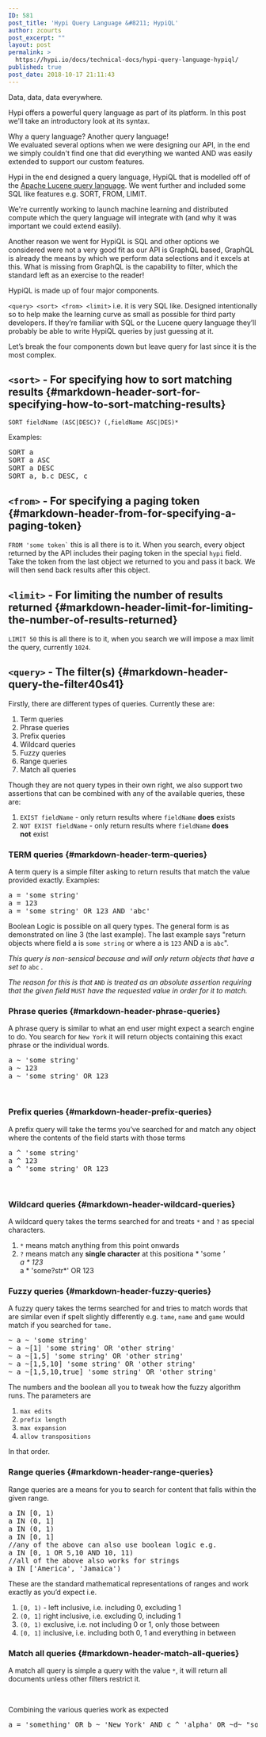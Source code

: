 ```yaml
---
ID: 581
post_title: 'Hypi Query Language &#8211; HypiQL'
author: zcourts
post_excerpt: ""
layout: post
permalink: >
  https://hypi.io/docs/technical-docs/hypi-query-language-hypiql/
published: true
post_date: 2018-10-17 21:11:43
---
```

<!-- wp:paragraph -->

Data, data, data everywhere.

<!-- /wp:paragraph -->

<!-- wp:paragraph -->

Hypi offers a powerful query language as part of its platform. In this post we'll take an introductory look at its syntax. 

<!-- /wp:paragraph -->

<!-- wp:paragraph -->

Why a query language? Another query language!   
We evaluated several options when we were designing our API, in the end we simply couldn't find one that did everything we wanted AND was easily extended to support our custom features. 

<!-- /wp:paragraph -->

<!-- wp:paragraph -->

Hypi in the end designed a query language, HypiQL that is modelled off of the [Apache Lucene query language][1]. We went further and included some SQL like features e.g. SORT, FROM, LIMIT. 

<!-- /wp:paragraph -->

<!-- wp:paragraph -->

We're currently working to launch machine learning and distributed compute which the query language will integrate with (and why it was important we could extend easily).

<!-- /wp:paragraph -->

<!-- wp:paragraph -->

Another reason we went for HypiQL is SQL and other options we considered were not a very good fit as our API is GraphQL based, GraphQL is already the means by which we perform data selections and it excels at this. What is missing from GraphQL is the capability to filter, which the standard left as an exercise to the reader!

<!-- /wp:paragraph -->

<!-- wp:paragraph -->

HypiQL is made up of four major components.

<!-- /wp:paragraph -->

<!-- wp:paragraph -->

`<query> <sort> <from> <limit>` i.e. it is very SQL like. Designed intentionally so to help make the learning curve as small as possible for third party developers. If they’re familiar with SQL or the Lucene query language they’ll probably be able to write HypiQL queries by just guessing at it.

<!-- /wp:paragraph -->

<!-- wp:paragraph -->

Let’s break the four components down but leave query for last since it is the most complex.

<!-- /wp:paragraph -->

<!-- wp:heading -->

## `<sort>` - For specifying how to sort matching results {#markdown-header-sort-for-specifying-how-to-sort-matching-results}

<!-- /wp:heading -->

<!-- wp:paragraph -->

`SORT fieldName (ASC|DESC)? (,fieldName ASC|DES)*`

<!-- /wp:paragraph -->

<!-- wp:paragraph -->

Examples:

<!-- /wp:paragraph -->

<!-- wp:preformatted -->

<pre class="wp-block-preformatted">SORT a
SORT a ASC
SORT a DESC
SORT a, b.c DESC, c
</pre>

<!-- /wp:preformatted -->

<!-- wp:heading -->

## `<from>` - For specifying a paging token {#markdown-header-from-for-specifying-a-paging-token}

<!-- /wp:heading -->

<!-- wp:paragraph -->

`` FROM 'some token` `` this is all there is to it. When you search, every object returned by the API includes their paging token in the special `hypi` field. Take the token from the last object we returned to you and pass it back. We will then send back results after this object.

<!-- /wp:paragraph -->

<!-- wp:heading -->

## `<limit>` - For limiting the number of results returned {#markdown-header-limit-for-limiting-the-number-of-results-returned}

<!-- /wp:heading -->

<!-- wp:paragraph -->

`LIMIT 50` this is all there is to it, when you search we will impose a max limit the query, currently `1024`.

<!-- /wp:paragraph -->

<!-- wp:heading -->

## `<query>` - The filter(s) {#markdown-header-query-the-filter40s41}

<!-- /wp:heading -->

<!-- wp:paragraph -->

Firstly, there are different types of queries. Currently these are:

<!-- /wp:paragraph -->

<!-- wp:list {"ordered":true} -->

1.  Term queries
2.  Phrase queries
3.  Prefix queries
4.  Wildcard queries
5.  Fuzzy queries
6.  Range queries
7.  Match all queries

<!-- /wp:list -->

<!-- wp:paragraph -->

Though they are not query types in their own right, we also support two assertions that can be combined with any of the available queries, these are:

<!-- /wp:paragraph -->

<!-- wp:list {"ordered":true} -->

1.  `EXIST fieldName` - only return results where `fieldName` **does** exists
2.  `NOT EXIST fieldName` - only return results where `fieldName` **does not** exist

<!-- /wp:list -->

<!-- wp:heading {"level":3} -->

### TERM queries {#markdown-header-term-queries}

<!-- /wp:heading -->

<!-- wp:paragraph -->

A term query is a simple filter asking to return results that match the value provided exactly. Examples:

<!-- /wp:paragraph -->

<!-- wp:preformatted -->

<pre class="wp-block-preformatted">a = 'some string'
a = 123
a = 'some string' OR 123 AND 'abc'
</pre>

<!-- /wp:preformatted -->

<!-- wp:paragraph -->

Boolean Logic is possible on all query types. The general form is as demonstrated on line 3 (the last example). The last example says "return objects where field a is `some string` or where a is `123` AND a is `abc`".

<!-- /wp:paragraph -->

<!-- wp:paragraph -->

*This query is non-sensical because and will only return objects that have a set to* `abc` *.*

<!-- /wp:paragraph -->

<!-- wp:paragraph -->

*The reason for this is that* `AND` *is treated as an absolute assertion requiring that the given field* `MUST` *have the requested value in order for it to match.*

<!-- /wp:paragraph -->

<!-- wp:heading {"level":3} -->

### Phrase queries {#markdown-header-phrase-queries}

<!-- /wp:heading -->

<!-- wp:paragraph -->

A phrase query is similar to what an end user might expect a search engine to do. You search for `New York` it will return objects containing this exact phrase or the individual words.

<!-- /wp:paragraph -->

<!-- wp:preformatted -->

<pre class="wp-block-preformatted">a ~ 'some string'
a ~ 123
a ~ 'some string' OR 123
</pre>

<!-- /wp:preformatted -->

<!-- wp:paragraph -->

‌

<!-- /wp:paragraph -->

<!-- wp:heading {"level":3} -->

### Prefix queries {#markdown-header-prefix-queries}

<!-- /wp:heading -->

<!-- wp:paragraph -->

A prefix query will take the terms you’ve searched for and match any object where the contents of the field starts with those terms

<!-- /wp:paragraph -->

<!-- wp:preformatted -->

<pre class="wp-block-preformatted">a ^ 'some string'
a ^ 123
a ^ 'some string' OR 123
</pre>

<!-- /wp:preformatted -->

<!-- wp:paragraph -->

‌

<!-- /wp:paragraph -->

<!-- wp:heading {"level":3} -->

### Wildcard queries {#markdown-header-wildcard-queries}

<!-- /wp:heading -->

<!-- wp:paragraph -->

A wildcard query takes the terms searched for and treats `*` and `?` as special characters.

<!-- /wp:paragraph -->

<!-- wp:list {"ordered":true} -->

1.  `*` means match anything from this point onwards
2.  `?` means match any **single character** at this positiona * 'some *'  
    a * 123*  
    a * 'some?str*' OR 123

<!-- /wp:list -->

<!-- wp:heading {"level":3} -->

### Fuzzy queries {#markdown-header-fuzzy-queries}

<!-- /wp:heading -->

<!-- wp:paragraph -->

A fuzzy query takes the terms searched for and tries to match words that are similar even if spelt slightly differently e.g. `tame`, `name` and `game` would match if you searched for `tame.`

<!-- /wp:paragraph -->

<!-- wp:preformatted -->

<pre class="wp-block-preformatted">~ a ~ 'some string'
~ a ~[1] 'some string' OR 'other string'
~ a ~[1,5] 'some string' OR 'other string'
~ a ~[1,5,10] 'some string' OR 'other string'
~ a ~[1,5,10,true] 'some string' OR 'other string'
</pre>

<!-- /wp:preformatted -->

<!-- wp:paragraph -->

The numbers and the boolean all you to tweak how the fuzzy algorithm runs. The parameters are

<!-- /wp:paragraph -->

<!-- wp:list {"ordered":true} -->

1.  `max edits`
2.  `prefix length`
3.  `max expansion`
4.  `allow transpositions`

<!-- /wp:list -->

<!-- wp:paragraph -->

In that order.

<!-- /wp:paragraph -->

<!-- wp:heading {"level":3} -->

### Range queries {#markdown-header-range-queries}

<!-- /wp:heading -->

<!-- wp:paragraph -->

Range queries are a means for you to search for content that falls within the given range.

<!-- /wp:paragraph -->

<!-- wp:preformatted -->

<pre class="wp-block-preformatted">a IN [0, 1)
a IN (0, 1]
a IN (0, 1)
a IN [0, 1]
//any of the above can also use boolean logic e.g.
a IN [0, 1 OR 5,10 AND 10, 11)
//all of the above also works for strings
a IN ['America', 'Jamaica')
</pre>

<!-- /wp:preformatted -->

<!-- wp:paragraph -->

These are the standard mathematical representations of ranges and work exactly as you’d expect i.e.

<!-- /wp:paragraph -->

<!-- wp:list {"ordered":true} -->

1.  `[0, 1)` - left inclusive, i.e. including 0, excluding 1
2.  `(0, 1]` right inclusive, i.e. excluding 0, including 1
3.  `(0, 1)` exclusive, i.e. not including 0 or 1, only those between
4.  `[0, 1]` inclusive, i.e. including both 0, 1 and everything in between

<!-- /wp:list -->

<!-- wp:heading {"level":3} -->

### Match all queries {#markdown-header-match-all-queries}

<!-- /wp:heading -->

<!-- wp:paragraph -->

A match all query is simple a query with the value `*`, it will return all documents unless other filters restrict it.

<!-- /wp:paragraph -->

<!-- wp:paragraph -->

‌

<!-- /wp:paragraph -->

<!-- wp:paragraph -->

Combining the various queries work as expected

<!-- /wp:paragraph -->

<!-- wp:preformatted -->

<pre class="wp-block-preformatted">a = 'something' OR b ~ 'New York' AND c ^ 'alpha' OR ~d~ "something" OR a IN [0,10)
</pre>

<!-- /wp:preformatted -->

 [1]: https://lucene.apache.org/core/2_9_4/queryparsersyntax.html
